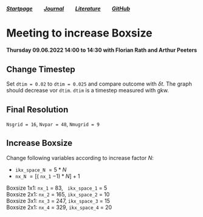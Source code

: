 ##### [Startpage](/README.md) &nbsp; &nbsp; &nbsp; &nbsp; [Journal](/journal/JOURNAL.md) &nbsp; &nbsp; &nbsp; &nbsp; [Literature](/README.md#litarture) &nbsp; &nbsp; &nbsp; &nbsp; [GitHub](https://github.com/ManeLippert/Bachelorthesis-ZonalFlows)

# Meeting to increase Boxsize

#### Thursday 09.06.2022 14:00 to 14:30 with Florian Rath and Arthur Peeters

## Change Timestep
Set ```dtim = 0.02``` to ```dtim = 0.025``` and compare outcome with $\delta t$. The graph should decrease vor ```dtim```.
```dtim``` is a timestep measured with gkw.

## Final Resolution

```Nsgrid = 16```, ```Nvpar = 48```, ```Nmugrid = 9```

## Increase Boxsize

Change following variables according to increase factor $N$:

* ```ikx_space_N``` $= 5 * N$
* ```nx_N``` $= [($ ```nx_1``` $-1 ) * N ] +1$ 

Boxsize 1x1: `nx_1` = 83, &nbsp; `ikx_space_1` = 5\
Boxsize 2x1: `nx_2` = 165, `ikx_space_2` = 10\
Boxsize 3x1: `nx_3` = 247, `ikx_space_3` = 15\
Boxsize 2x1: `nx_4` = 329, `ikx_space_4` = 20
